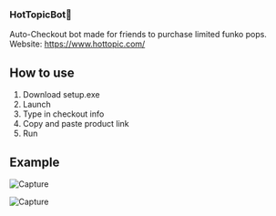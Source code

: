 ### HotTopicBot👣

Auto-Checkout bot made for friends to purchase limited funko pops.
Website: https://www.hottopic.com/

## How to use
1. Download setup.exe
2. Launch
3. Type in checkout info
4. Copy and paste product link
5. Run

## Example
![Capture](https://user-images.githubusercontent.com/22161308/171799563-1cb6c2ec-942d-42cc-a05c-174da9428f7a.PNG)

![Capture](https://user-images.githubusercontent.com/22161308/171799421-54a57d60-8fa7-47a0-9d82-12751be21d64.PNG)






